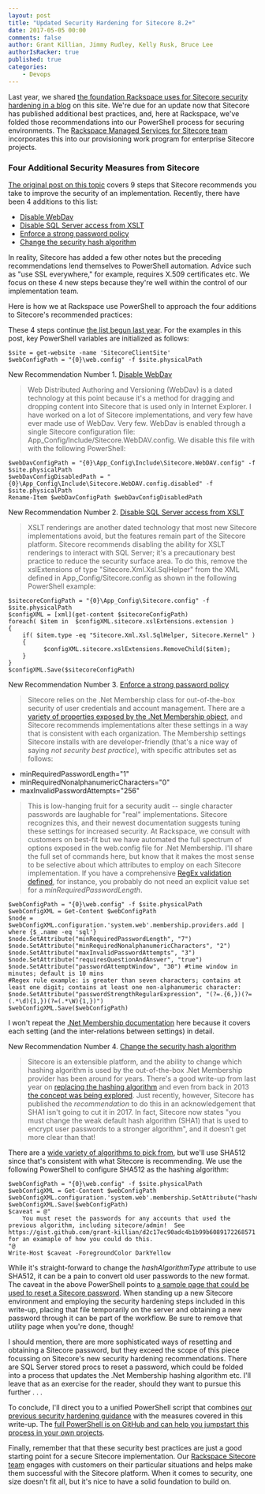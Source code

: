 ```yaml
---
layout: post
title: "Updated Security Hardening for Sitecore 8.2+"
date: 2017-05-05 00:00
comments: false
author: Grant Killian, Jimmy Rudley, Kelly Rusk, Bruce Lee
authorIsRacker: true
published: true
categories:
    - Devops
---
```


Last year, we shared [the foundation Rackspace uses for Sitecore security hardening in a blog](https://developer.rackspace.com/blog/Security-Hardening-for-Sitecore-Environments/) on this site.  We're due for an update now that Sitecore has published additional best practices, and, here at Rackspace, we've folded those recommendations into our PowerShell process for securing environments.  The [Rackspace Managed Services for Sitecore team](https://www.rackspace.com/digital/sitecore) incorporates this into our provisioning work program for enterprise Sitecore projects.

<!-- more -->

### Four Additional Security Measures from Sitecore

[The original post on this topic](https://developer.rackspace.com/blog/Security-Hardening-for-Sitecore-Environments/) covers 9 steps that Sitecore recommends you take to improve the security of an implementation.  Recently, there have been 4 additions to this list:

* [Disable WebDav](https://doc.sitecore.net/sitecore_experience_platform/setting_up_and_maintaining/security_hardening/configuring/disable_webdav)
* [Disable SQL Server access from XSLT](https://doc.sitecore.net/sitecore_experience_platform/setting_up_and_maintaining/security_hardening/configuring/disable_sql_server_access_from_xslt)
* [Enforce a strong password policy](https://doc.sitecore.net/sitecore_experience_platform/setting_up_and_maintaining/security_hardening/security_considerations)
* [Change the security hash algorithm](https://doc.sitecore.net/sitecore_experience_platform/setting_up_and_maintaining/security_hardening/configuring/change_the_hash_algorithm_for_password_encryption)

In reality, Sitecore has added a few other notes but the preceding recommendations lend themselves to PowerShell automation.  Advice such as "use SSL everywhere," for example, requires X.509 certificates etc.  We focus on these 4 new steps because they're well within the control of our implementation team.

Here is how we at Rackspace use PowerShell to approach the four additions to Sitecore's recommended practices:

These 4 steps continue [the list begun last year](https://developer.rackspace.com/blog/Security-Hardening-for-Sitecore-Environments/).  For the examples in this post, key PowerShell variables are initialized as follows:
    
    $site = get-website -name 'SitecoreClientSite'
    $webConfigPath = "{0}\web.config" -f $site.physicalPath

New Recommendation Number 1. [Disable WebDav](https://doc.sitecore.net/sitecore_experience_platform/setting_up_and_maintaining/security_hardening/configuring/disable_webdav)

> Web Distributed Authoring and Versioning (WebDav) is a dated technology at this point because it's a method for dragging and dropping content into Sitecore that is used only in Internet Explorer.  I have worked on a lot of Sitecore implementations, and very few have ever made use of WebDav.  Very few.  WebDav is enabled through a single Sitecore configuration file: App_Config/Include/Sitecore.WebDAV.config.  We disable this file with with the following PowerShell:

	$webDavConfigPath = "{0}\App_Config\Include\Sitecore.WebDAV.config" -f $site.physicalPath
	$webDavConfigDisabledPath = "{0}\App_Config\Include\Sitecore.WebDAV.config.disabled" -f $site.physicalPath
	Rename-Item $webDavConfigPath $webDavConfigDisabledPath
    
New Recommendation Number 2. [Disable SQL Server access from XSLT](https://doc.sitecore.net/sitecore_experience_platform/setting_up_and_maintaining/security_hardening/configuring/disable_sql_server_access_from_xslt)

> XSLT renderings are another dated technology that most new Sitecore implementations avoid, but the features remain part of the Sitecore platform.  Sitecore recommends disabling the ability for XSLT renderings to interact with SQL Server; it's a precautionary best practice to reduce the security surface area.  To do this, remove the xslExtensions of type "Sitecore.Xml.Xsl.SqlHelper" from the XML defined in App_Config/Sitecore.config as shown in the following PowerShell example: 

	$sitecoreConfigPath = "{0}\App_Config\Sitecore.config" -f $site.physicalPath
	$configXML = [xml](get-content $sitecoreConfigPath) 
	foreach( $item in  $configXML.sitecore.xslExtensions.extension )             
	{
        if( $item.type -eq "Sitecore.Xml.Xsl.SqlHelper, Sitecore.Kernel" )                                                 
        {
              $configXML.sitecore.xslExtensions.RemoveChild($item);   
        }
	}
    $configXML.Save($sitecoreConfigPath)
	
New Recommendation Number 3. [Enforce a strong password policy](https://doc.sitecore.net/sitecore_experience_platform/setting_up_and_maintaining/security_hardening/security_considerations)

> Sitecore relies on the .Net Membership class for out-of-the-box security of user credentials and account management.  There are a [variety of properties exposed by the .Net Membership object](https://msdn.microsoft.com/en-us/library/system.web.security.membership_properties%28v=vs.110%29.aspx), and Sitecore recommends implementations alter these settings in a way that is consistent with each organization.  The Membership settings Sitecore installs with are developer-friendly (that's a nice way of saying *not security best practice*), with specific attributes set as follows:

* minRequiredPasswordLength="1" 
* minRequiredNonalphanumericCharacters="0" 
* maxInvalidPasswordAttempts="256"

> This is low-hanging fruit for a security audit -- single character passwords are laughable for "real" implementations.  Sitecore recognizes this, and their newest documentation suggests tuning these settings for increased security.  At Rackspace, we consult with customers on best-fit but we have automated the full spectrum of options exposed in the web.config file for .Net Membership.  I'll share the full set of commands here, but know that it makes the most sense to be selective about which attributes to employ on each Sitecore implementation.  If you have a comprehensive [RegEx validation defined](https://msdn.microsoft.com/en-us/library/system.web.security.membership.passwordstrengthregularexpression%28v=vs.110%29.aspx), for instance, you probably do not need an explicit value set for a *minRequiredPasswordLength*.

	$webConfigPath = "{0}\web.config" -f $site.physicalPath
	$webConfigXML = Get-Content $webConfigPath
	$node = $webConfigXML.configuration.'system.web'.membership.providers.add | where {$_.name -eq 'sql'}
	$node.SetAttribute("minRequiredPasswordLength", "7")
	$node.SetAttribute("minRequiredNonalphanumericCharacters", "2")
	$node.SetAttribute("maxInvalidPasswordAttempts", "3")
	$node.SetAttribute("requiresQuestionAndAnswer", "true")
	$node.SetAttribute("passwordAttemptWindow", "30") #time window in minutes; default is 10 mins
	#Regex rule example: is greater than seven characters; contains at least one digit; contains at least one non-alphanumeric character:
	$node.SetAttribute("passwordStrengthRegularExpression", "(?=.{6,})(?=(.*\d){1,})(?=(.*\W){1,})")
	$webConfigXML.Save($webConfigPath)

I won't repeat the [.Net Membership documentation](https://msdn.microsoft.com/en-us/library/system.web.security.membership_properties%28v=vs.110%29.aspx) here because it covers each setting (and the inter-relations between settings) in detail.

New Recommendation Number 4. [Change the security hash algorithm](https://doc.sitecore.net/sitecore_experience_platform/setting_up_and_maintaining/security_hardening/configuring/change_the_hash_algorithm_for_password_encryption)

> Sitecore is an extensible platform, and the ability to change which hashing algorithm is used by the out-of-the-box .Net Membership provider has been around for years.  There's a good write-up from last year on [replacing the hashing algorithm](http://blog.baslijten.com/sitecore-security-1-how-to-replace-the-password-hashing-algorithm/) and even from back in 2013 [the concept was being explored](https://kamsar.net/index.php/2013/09/upgrading-sitecores-password-security/).  Just recently, however, Sitecore has published the *recommendation* to do this in an acknowledgement that SHA1 isn't going to cut it in 2017.  In fact, Sitecore now states "you must change the weak default hash algorithm (SHA1) that is used to encrypt user passwords to a stronger algorithm", and it doesn't get more clear than that!

There are a [wide variety of algorithms to pick from](https://msdn.microsoft.com/en-us/library/system.security.cryptography.cryptoconfig%28v=vs.110%29.aspx), but we'll use SHA512 since that's consistent with what Sitecore is recommending.  We use the following PowerShell to configure SHA512 as the hashing algorithm:

	$webConfigPath = "{0}\web.config" -f $site.physicalPath
	$webConfigXML = Get-Content $webConfigPath
	$webConfigXML.configuration.'system.web'.membership.SetAttribute("hashAlgorithmType","SHA512")
	$webConfigXML.Save($webConfigPath)
	$caveat = @"
  		You must reset the passwords for any accounts that used the previous algorithm, including sitecore/admin!  See https://gist.github.com/grant-killian/d2c17ec90adc4b1b99b6089172268571 for an examaple of how you could do this.
	"@
	Write-Host $caveat -ForegroundColor DarkYellow

While it's straight-forward to change the *hashAlgorithmType* attribute to use SHA512, it can be a pain to convert old user passwords to the new format.  The caveat in the above PowerShell points to [a sample page that could be used to reset a Sitecore password](https://gist.github.com/grant-killian/d2c17ec90adc4b1b99b6089172268571).  When standing up a new Sitecore environment and employing the security hardening steps included in this write-up, placing that file temporarily on the server and obtaining a new password through it can be part of the workflow.  Be sure to remove that utility page when you're done, though!

I should mention, there are more sophisticated ways of resetting and obtaining a Sitecore password, but they exceed the scope of this piece focussing on Sitecore's new security hardening recommendations.  There are SQL Server stored procs to reset a password, which could be folded into a process that updates the .Net Membership hashing algorithm etc.  I'll leave that as an exercise for the reader, should they want to pursue this further . . .

To conclude, I'll direct you to a unified PowerShell script that combines [our previous security hardening guidance](https://developer.rackspace.com/blog/Security-Hardening-for-Sitecore-Environments/) with the measures covered in this write-up.  The [full PowerShell is on GitHub and can help you jumpstart this process in your own projects](https://gist.github.com/grant-killian/a6b00ccbfe28b40b76181fbb369f5c02).  

Finally, remember that that these security best practices are just a good starting point for a secure Sitecore implementation.  Our [Rackspace Sitecore team](https://www.rackspace.com/digital/sitecore) engages with customers on their particular situations and helps make them successful with the Sitecore platform.  When it comes to security, one size doesn't fit all, but it's nice to have a solid foundation to build on.
